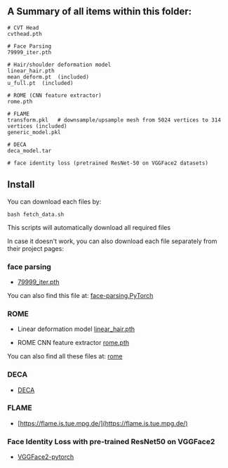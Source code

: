 ## A Summary of all items within this folder: 

~~~
# CVT Head
cvthead.pth 

# Face Parsing
79999_iter.pth 

# Hair/shoulder deformation model
linear_hair.pth 
mean_deform.pt  (included)
u_full.pt  (included)   

# ROME (CNN feature extractor)
rome.pth

# FLAME 
transform.pkl   # downsample/upsample mesh from 5024 vertices to 314 vertices (included)
generic_model.pkl

# DECA
deca_model.tar

# face identity loss (pretrained ResNet-50 on VGGFace2 datasets)

~~~


## Install

You can download each files by: 

~~~
bash fetch_data.sh
~~~

This scripts will automatically download all required files


In case it doesn't work, you can also download each file separately from their project pages:
 

### face parsing
- [79999_iter.pth](https://drive.google.com/file/d/154JgKpzCPW82qINcVieuPH3fZ2e0P812/view)

You can also find this file at:
[face-parsing.PyTorch](https://github.com/VisionSystemsInc/face-parsing.PyTorch)

### ROME
- Linear deformation model
[linear_hair.pth](https://drive.google.com/file/d/1Enw9MU9Xin77ws08y4pNqkMW0AyUIzv_/view)

- ROME CNN feature extractor
[rome.pth](https://drive.google.com/file/d/1rLtc037Ra6Z6t0kp-gJ8P1ZKfzkKm070/view)

You can also find all these files at:
[rome](https://github.com/SamsungLabs/rome)


### DECA
- [DECA](https://github.com/yfeng95/DECA/tree/master)

### FLAME
- [https://flame.is.tue.mpg.de/](https://flame.is.tue.mpg.de/)

### Face Identity Loss with pre-trained ResNet50 on VGGFace2
- [VGGFace2-pytorch](https://github.com/cydonia999/VGGFace2-pytorch/tree/master)